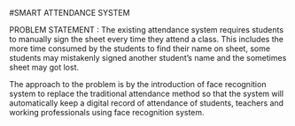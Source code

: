#SMART ATTENDANCE SYSTEM

PROBLEM STATEMENT :
The existing attendance system requires students to manually sign the sheet every time they attend a class. This includes the more time consumed by the students to find their name on sheet, some students may mistakenly signed another student’s name and the sometimes sheet may got lost.

The approach to the problem is by the introduction of face recognition system to replace the traditional attendance method so that the system will automatically keep a digital record of attendance of students, teachers and working professionals using face recognition system.
